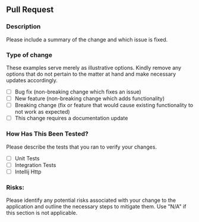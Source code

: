 ## Pull Request

### Description

Please include a summary of the change and which issue is fixed.

### Type of change

These examples serve merely as illustrative options. Kindly remove any options that
do not pertain to the matter at hand and make necessary updates accordingly.

- [ ] Bug fix (non-breaking change which fixes an issue)
- [ ] New feature (non-breaking change which adds functionality)
- [ ] Breaking change (fix or feature that would cause existing functionality to not work as expected)
- [ ] This change requires a documentation update

### How Has This Been Tested?
Please describe the tests that you ran to verify your changes.

- [ ] Unit Tests
- [ ] Integration Tests
- [ ] Intellij Http

### Risks:
Please identify any potential risks associated with your change to the application and outline the necessary steps to mitigate them.
Use "N/A" if this section is not applicable.
